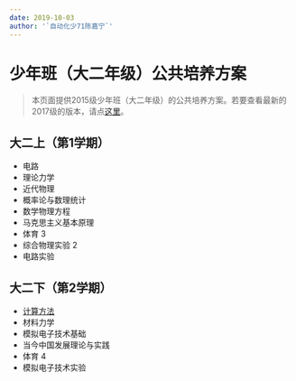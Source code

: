```yaml
---
date: 2019-10-03
author: '`自动化少71陈嘉宁`'
---
```


# 少年班（大二年级）公共培养方案

> 本页面提供2015级少年班（大二年级）的公共培养方案。若要查看最新的2017级的版本，请点[这里](/program/shaonianban-2017)。

## 大二上（第1学期）
- 电路
- 理论力学
- 近代物理
- 概率论与数理统计
- 数学物理方程
- 马克思主义基本原理
- 体育 3
- 综合物理实验 2
- 电路实验

## 大二下（第2学期）
- [计算方法](/course/computing-methods)
- 材料力学
- 模拟电子技术基础
- 当今中国发展理论与实践
- 体育 4
- 模拟电子技术实验
